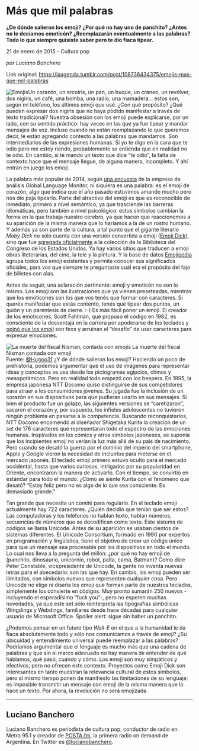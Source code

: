 # Más que mil palabras

**¿De dónde salieron los emoji? ¿Por qué no hay uno de panchito? ¿Antes no le decíamos emoticón? ¿Reemplazarán eventualmente a las palabras? Todo lo que siempre quisiste saber pero te dio fiaca tipear.**

21 de enero de 2015 - Cultura pop

_por Luciano Banchero_

Link original: https://laagenda.tumblr.com/post/108736434375/emojis-mas-que-mil-palabras

![Emojis](https://64.media.tumblr.com/fa53afe668e595322797c625724257ac/tumblr_inline_pk0e50XqjR1t6q87u_500.jpg)Un corazón, un arcoiris, un pan, un buque, un cráneo, un revólver, dos nigiris, un café, una bomba, una radio, una mamadera… estos son, según mi teléfono, los últimos emoji que usé. ¿Con qué propósito? ¿Qué pueden expresar dos nigiris que no haya podido manifestar a través de texto tradicional? Nuestra obsesión con los emoji puede explicarse, por un lado, con su sentido práctico: hay veces en las que ya fue tipear y mandar mensajes de voz. Incluso cuando no están reemplazando lo que queremos decir, le están agregando contexto a las palabras que mandamos. Son intermediarios de las expresiones humanas. Si yo te digo en la cara que te odio pero me estoy riendo, probablemente se entienda que en realidad no te odio. En cambio, si te mando un texto que dice “te odio”, la falta de contexto hace que el mensaje llegue, de alguna manera, incompleto. Y ahí entran en juego los emoji.

La palabra más popular de 2014, según [una encuesta](http://www.languagemonitor.com/new-words/the-emoji-heart-is-top-word-of-2014-for-worldwide-english/) de la empresa de análisis Global Language Monitor, ni siquiera es una palabra: es el emoji de corazón, algo que indica que el año pasado estuvimos amando mucho pero nos dio paja tipearlo. Parte del atractivo del emoji es que es reconocible de inmediato, primero a nivel semántico, ya que trasciende las barreras idiomáticas, pero también a nivel psicológico: estos símbolos cambian la forma en la que trabaja nuestro cerebro, ya que hacen que reaccionemos a su aparición de la misma manera que lo haríamos a la de un rostro humano. Y además ya son parte de la cultura, a tal punto que el gigante literario *Moby Dick* no sólo cuenta con una versión convertida a emoji ([Emoji Dick](http://www.emojidick.com/)), sino que fue [agregada oficialmente](http://blogs.loc.gov/loc/2013/02/a-whale-of-an-acquisition/) a la colección de la Biblioteca del Congreso de los Estados Unidos. Ya hay varios sitios que traducen a emoji obras liteterarias, del cine, la tele y la pintura. Y la base de datos [Emojipedia](http://emojipedia.org/) agrupa todos los emoji existentes y permite conocer sus significados oficiales, para vos que siempre te preguntaste cuál era el propósito del fajo de billetes con alas.

Antes de seguir, una aclaración pertinente: emoji y emoticón no son lo mismo. Los emoji son las ilustraciones que ya vienen preseteadas, mientras que los emoticones son los que vos tenés que formar con caracteres. Si querés manifestar que estás contento, tenés que tipear dos puntos, un guión y un paréntesis de cierre. :-) Es más fácil poner un emoji. El creador de los emoticones, Scott Fahlman, que propuso el código en 1982, es consciente de la desventaja en la carrera por apoderarse de los teclados y [opinó que los emoji](http://www.huffingtonpost.com/2012/09/12/scott-fahlman-inventor-of-emoticon-birthday-emoji-ugly_n_1878289.html) son feos y arruinan el “desafío” de usar caracteres para expresar emociones.

![La muerte del fiscal Nisman, contada con emojis](https://64.media.tumblr.com/c59f602457f1d2234f081a2d855d2d7d/tumblr_inline_pk0e504bCQ1t6q87u_400.jpg) La muerte del fiscal Nisman contada con emoji  
Fuente: [@Hugoo31](http://www.twitter.com/hugoo31) ¿Y de dónde salieron los emoji? Haciendo un poco de prehistoria, podemos argumentar que el uso de imágenes para representar ideas y conceptos se usa desde los pictogramas egipcios, chinos y mesopotámicos. Pero en realidad todo empezó con los beepers. En 1995, la empresa japonesa NTT Docomo quiso distinguirse de sus competidores para atraer a los consumidores jóvenes. Su jugada fue la inclusión de un corazón en sus dispositivos para que pudieran usarlo en sus mensajes. Si bien el producto fue un golazo, las siguientes versiones se “caretizaron”, sacaron el corazón y, por supuesto, los infieles adolescentes no tuvieron ningún problema en pasarse a la competencia. Buscando reconquistarlos, NTT Docomo encomendó al diseñador Shigetaka Kurita la creación de un set de 176 caracteres que representaran todo el espectro de las emociones humanas. Inspirados en los cómics y otros símbolos japoneses, se suponía que los incipientes emoji no verían la luz más allá de su país de nacimiento. Pero cuando se desató la guerra por el dominio del imperio del smartphone, Apple y Google vieron la necesidad de incluirlos para meterse en el mercado japonés. El teclado emoji primero estuvo oculto para el mercado occidental, hasta que varios curiosos, intrigados por su popularidad en Oriente, encontraron la manera de activarlo. Con el tiempo, se convirtió en estándar para todo el mundo. ¿Cómo se siente Kurita con el fenómeno que desató? “Estoy feliz pero no es algo de lo que sea consciente. Es demasiado grande.”

Tan grande que necesita un comité para regularlo. En el teclado emoji actualmente hay 722 caracteres. ¿Quién decidió que tenían que ser estos? Las computadoras y los teléfonos no hablan texto, hablan números, secuencias de números que se decodifican como texto. Este sistema de códigos se llama Unicode. Antes de su aparición se usaban cientos de sistemas diferentes. El Unicode Consortium, formado en 1990 por expertos en programación y lingüística, tiene el objetivo de crear un código único para que un mensaje sea procesable por los dispositivos en todo el mundo. Lo cual nos lleva a la pregunta del millón: ¿por qué no hay emoji de (panchito, dinosaurio, unicornio, robot, palta, cama, Batman)? Como dice Peter Constable, vicepresidente de Unicode, la gente no inventa nuevas letras para el abecedario: son las que hay. En cambio, los emoji pueden ser ilimitados, con símbolos nuevos que representen cualquier cosa. Pero Unicode no elige ni diseña los emoji que forman parte de nuestros teclados, simplemente los convierte en códigos. Muy pronto sumarán 250 nuevos -incluyendo el esperadísimo “fuck you”-, pero no esperen muchas novedades, ya que este set sólo reinterpreta las tipografías simbólicas Wingdings y Webdings, familiares desde hace décadas para cualquier usuario de Microsoft Office. Spoiler alert: sigue sin haber un panchito.

¿Podemos pensar en un futuro tipo *Wall-E* en el que a la humanidad le da fiaca absolutamente todo y sólo nos comunicamos a través de emoji? ¿Su ubicuidad y entendimiento universal puede reemplazar a las palabras? Podríamos argumentar que el lenguaje es mucho más que una cadena de palabras y que sin el marco adecuado no hay manera de entender de qué hablamos, qué pasó, cuándo y cómo. Los emoji son muy simpáticos y efectivos, pero no ofrecen este contexto. Proyectos como Emoji Dick son interesantes en tanto muestran la relevancia cultural de estos símbolos, pero al mismo tiempo ponen de manifiesto las limitaciones de su lenguaje: es imposible transmitir un mensaje con emoji de la misma manera que lo hace un texto. Por ahora, la revolución no será emojizada.



---

Luciano Banchero
----------------

Luciano Banchero es periodista de cultura pop, conductor de radio en Metro 95.1 y creador de [POSTA.fm](http://www.posta.fm/%20target=), la primera radio on demand de Argentina. En Twitter es [@lucianobanchero](http://www.twitter.com/lucianobanchero/).

